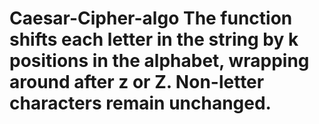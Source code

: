 # Caesar-Cipher-algo The function shifts each letter in the string by k positions in the alphabet, wrapping around after z or Z. Non-letter characters remain unchanged.
